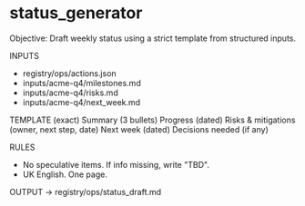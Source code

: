 # status_generator
Objective: Draft weekly status using a strict template from structured inputs.

INPUTS
- registry/ops/actions.json
- inputs/acme-q4/milestones.md
- inputs/acme-q4/risks.md
- inputs/acme-q4/next_week.md

TEMPLATE (exact)
Summary (3 bullets)
Progress (dated)
Risks & mitigations (owner, next step, date)
Next week (dated)
Decisions needed (if any)

RULES
- No speculative items. If info missing, write "TBD".
- UK English. One page.

OUTPUT → registry/ops/status_draft.md